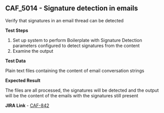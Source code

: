 ## CAF_5014 - Signature detection in emails ##

Verify that signatures in an email thread can be detected

**Test Steps**

1. Set up system to perform Boilerplate with Signature Detection parameters configured to detect signatures from the content
2. Examine the output

**Test Data**

Plain text files containing the content of email conversation strings

**Expected Result**

The files are all processed, the signatures will be detected and the output will be the content of the emails with the signatures still present

**JIRA Link** - [CAF-842](https://jira.autonomy.com/browse/CAF-842)

